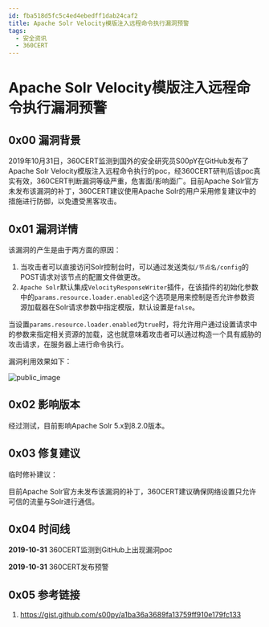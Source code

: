 ```yaml
---
id: fba518d5fc5c4ed4ebedff1dab24caf2
title: Apache Solr Velocity模版注入远程命令执行漏洞预警
tags: 
  - 安全资讯
  - 360CERT
---
```


# Apache Solr Velocity模版注入远程命令执行漏洞预警

0x00 漏洞背景
---------


2019年10月31日，360CERT监测到国外的安全研究员S00pY在GitHub发布了Apache Solr Velocity模版注入远程命令执行的poc，经360CERT研判后该poc真实有效，360CERT判断漏洞等级严重，危害面/影响面广。目前Apache Solr官方未发布该漏洞的补丁，360CERT建议使用Apache Solr的用户采用修复建议中的措施进行防御，以免遭受黑客攻击。


0x01 漏洞详情
---------


该漏洞的产生是由于两方面的原因：


1. 当攻击者可以直接访问Solr控制台时，可以通过发送类似`/节点名/config`的POST请求对该节点的配置文件做更改。
2. `Apache Solr`默认集成`VelocityResponseWriter`插件，在该插件的初始化参数中的`params.resource.loader.enabled`这个选项是用来控制是否允许参数资源加载器在Solr请求参数中指定模版，默认设置是`false`。


当设置`params.resource.loader.enabled`为`true`时，将允许用户通过设置请求中的参数来指定相关资源的加载，这也就意味着攻击者可以通过构造一个具有威胁的攻击请求，在服务器上进行命令执行。


漏洞利用效果如下：


![public_image](https://p403.ssl.qhimgs4.com/t01d23bad9fecefb0a3.png)


0x02 影响版本
---------


经过测试，目前影响Apache Solr 5.x到8.2.0版本。


0x03 修复建议
---------


临时修补建议：


目前Apache Solr官方未发布该漏洞的补丁，360CERT建议确保网络设置只允许可信的流量与Solr进行通信。


0x04 时间线
--------


**2019-10-31** 360CERT监测到GitHub上出现漏洞poc


**2019-10-31** 360CERT发布预警


0x05 参考链接
---------


1. <https://gist.github.com/s00py/a1ba36a3689fa13759ff910e179fc133>


